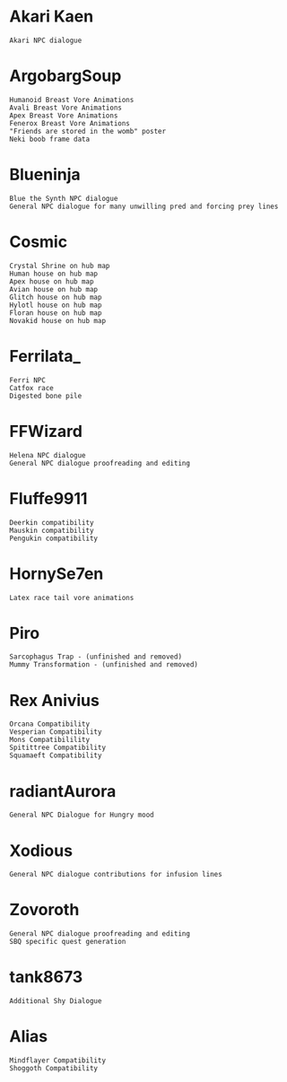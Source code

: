 # Akari Kaen
	Akari NPC dialogue

# ArgobargSoup
	Humanoid Breast Vore Animations
	Avali Breast Vore Animations
	Apex Breast Vore Animations
	Fenerox Breast Vore Animations
	"Friends are stored in the womb" poster
	Neki boob frame data

# Blueninja
	Blue the Synth NPC dialogue
	General NPC dialogue for many unwilling pred and forcing prey lines

# Cosmic
	Crystal Shrine on hub map
	Human house on hub map
	Apex house on hub map
	Avian house on hub map
	Glitch house on hub map
	Hylotl house on hub map
	Floran house on hub map
	Novakid house on hub map

# Ferrilata_
	Ferri NPC
	Catfox race
	Digested bone pile

# FFWizard
	Helena NPC dialogue
	General NPC dialogue proofreading and editing

# Fluffe9911
	Deerkin compatibility
	Mauskin compatibility
	Pengukin compatibility

# HornySe7en
	Latex race tail vore animations

# Piro
	Sarcophagus Trap - (unfinished and removed)
	Mummy Transformation - (unfinished and removed)

# Rex Anivius
	Orcana Compatibility
	Vesperian Compatibility
	Mons Compatibilility
	Spitittree Compatibility
	Squamaeft Compatibility

# radiantAurora
	General NPC Dialogue for Hungry mood

# Xodious
	General NPC dialogue contributions for infusion lines

# Zovoroth
	General NPC dialogue proofreading and editing
	SBQ specific quest generation

# tank8673
	Additional Shy Dialogue

# Alias
	Mindflayer Compatibility
	Shoggoth Compatibility

